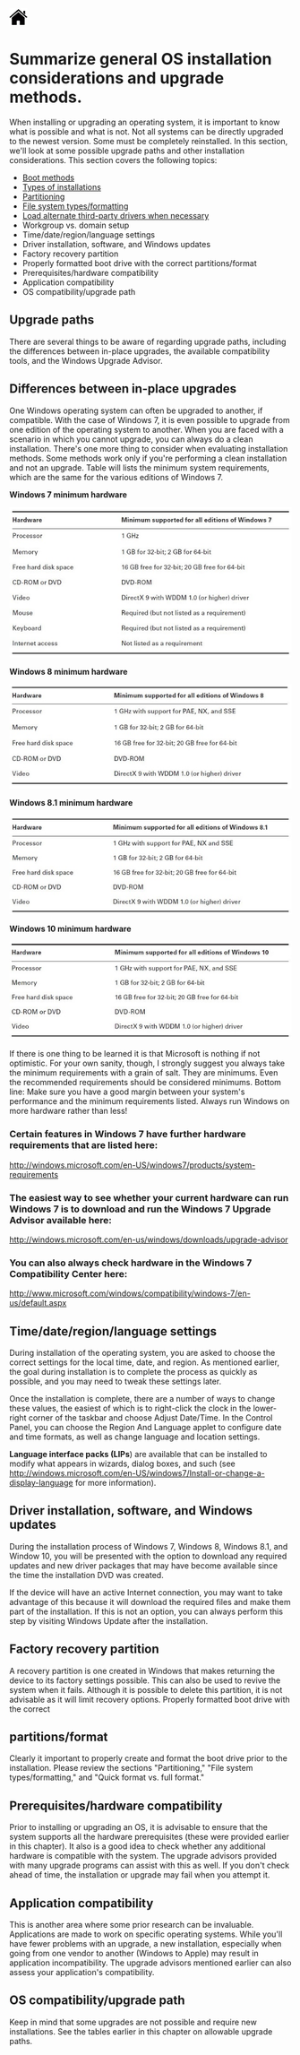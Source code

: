 [![Home](/img/home.jpg)](Readme.md)

# **Summarize general OS installation considerations and upgrade methods.**

When installing or upgrading an operating system, it is important to know what is possible
and what is not. 
Not all systems can be directly upgraded to the newest version. 
Some must be completely reinstalled. In this section, we'll look at some possible upgrade paths and
other installation considerations. This section covers the following topics:
- [Boot methods](1.3_OS_boot_method.md)
- [Types of installations](1.3_OS_type_of_instalation.md)
- [Partitioning](1.3_OS_partition.md)
- [File system types/formatting](1.3_OS_fylesystem_types.md)
- [Load alternate third-party drivers when necessary](1.3_OS_load_drivers.md)
- Workgroup vs. domain setup
- Time/date/region/language settings
- Driver installation, software, and Windows updates
- Factory recovery partition
- Properly formatted boot drive with the correct partitions/format
- Prerequisites/hardware compatibility
- Application compatibility
- OS compatibility/upgrade path


## Upgrade paths
There are several things to be aware of regarding upgrade paths, including the differences
between in-place upgrades, the available compatibility tools, and the Windows Upgrade Advisor.

## Differences between in-place upgrades
One Windows operating system can often be upgraded to another, if compatible. With the
case of Windows 7, it is even possible to upgrade from one edition of the operating system to
another. When you are faced with a scenario in which you cannot upgrade, you can always
do a clean installation. There's one more thing to consider when evaluating installation methods.
Some methods work only if you're performing a clean installation and not an upgrade.
Table will lists the minimum system requirements, which are the same for the various
editions of Windows 7.

**Windows 7 minimum hardware**

![7](/img/f1.3_1win7.jpg)

**Windows 8 minimum hardware**

![8](/img/f1.3_2win8.jpg)

**Windows 8.1 minimum hardware**

![8.1](/img/f1.3_3win8.1.jpg)

**Windows 10 minimum hardware**

![10](/img/f1.3_4win10.jpg)


If there is one thing to be learned  it is that Microsoft is
nothing if not optimistic. For your own sanity, though, I strongly suggest you always take
the minimum requirements with a grain of salt. They are minimums. Even the recommended
requirements should be considered minimums. Bottom line: Make sure you have
a good margin between your system's performance and the minimum requirements listed.
Always run Windows on more hardware rather than less!


### Certain features in Windows 7 have further hardware requirements that are listed here:

http://windows.microsoft.com/en-US/windows7/products/system-requirements

### The easiest way to see whether your current hardware can run Windows 7 is to download and run the Windows 7 Upgrade Advisor available here:

http://windows.microsoft.com/en-us/windows/downloads/upgrade-advisor

### You can also always check hardware in the Windows 7 Compatibility Center here:

http://www.microsoft.com/windows/compatibility/windows-7/en-us/default.aspx


## Time/date/region/language settings
During installation of the operating system, you are asked to choose the correct settings
for the local time, date, and region. As mentioned earlier, the goal during installation is to
complete the process as quickly as possible, and you may need to tweak these settings later.

Once the installation is complete, there are a number of ways to change these values,
the easiest of which is to right-click the clock in the lower-right corner of the taskbar and
choose Adjust Date/Time. In the Control Panel, you can choose the Region And Language
applet to configure date and time formats, as well as change language and location settings.

**Language interface packs (LIPs**) are available that can be installed to modify what appears
in wizards, dialog boxes, and such (see http://windows.microsoft.com/en-US/windows7/Install-or-change-a-display-language for more information).

## Driver installation, software, and Windows updates
During the installation process of Windows 7, Windows 8, Windows 8.1, and Window 10,
you will be presented with the option to download any required updates and new driver
packages that may have become available since the time the installation DVD was created.

If the device will have an active Internet connection, you may want to take advantage of
this because it will download the required files and make them part of the installation. If
this is not an option, you can always perform this step by visiting Windows Update after
the installation.

## Factory recovery partition
A recovery partition is one created in Windows that makes returning the device to its factory
settings possible. This can also be used to revive the system when it fails. Although it is
possible to delete this partition, it is not advisable as it will limit recovery options.
Properly formatted boot drive with the correct

## partitions/format
Clearly it important to properly create and format the boot drive prior to the installation.
Please review the sections "Partitioning," "File system types/formatting," and "Quick format
vs. full format."

## Prerequisites/hardware compatibility
Prior to installing or upgrading an OS, it is advisable to ensure that the system supports
all the hardware prerequisites (these were provided earlier in this chapter). It also is a good
idea to check whether any additional hardware is compatible with the system. The upgrade
advisors provided with many upgrade programs can assist with this as well. If you don't
check ahead of time, the installation or upgrade may fail when you attempt it.

## Application compatibility
This is another area where some prior research can be invaluable. Applications are made
to work on specific operating systems. While you'll have fewer problems with an upgrade,
a new installation, especially when going from one vendor to another (Windows to Apple)
may result in application incompatibility. The upgrade advisors mentioned earlier can also
assess your application's compatibility.

## OS compatibility/upgrade path
Keep in mind that some upgrades are not possible and require new installations. See the
tables earlier in this chapter on allowable upgrade paths.
